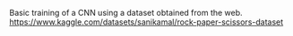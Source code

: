 Basic training of a CNN using a dataset obtained from the web.
https://www.kaggle.com/datasets/sanikamal/rock-paper-scissors-dataset